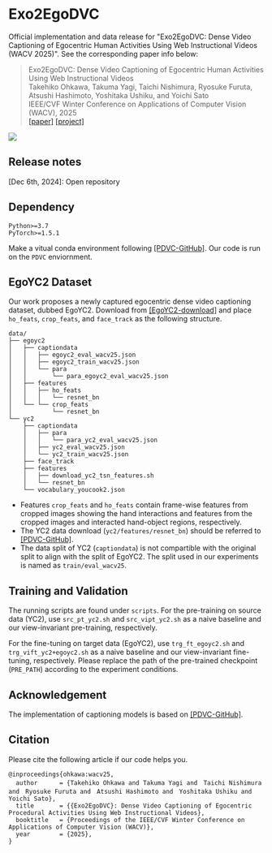 # Exo2EgoDVC 

Official implementation and data release for "Exo2EgoDVC: Dense Video Captioning of Egocentric Human Activities Using Web Instructional Videos (WACV 2025)". See the corresponding paper info below:
> Exo2EgoDVC: Dense Video Captioning of Egocentric Human Activities Using Web Instructional Videos \
> Takehiko Ohkawa, Takuma Yagi, Taichi Nishimura, Ryosuke Furuta, Atsushi Hashimoto, Yoshitaka Ushiku, and Yoichi Sato \
> IEEE/CVF Winter Conference on Applications of Computer Vision (WACV), 2025 \
> [[paper]](https://arxiv.org/abs/2311.16444) [[project]](https://tkhkaeio.github.io/projects/25-egodvc)

![](assets/teaser_exo2ego.jpg)

## Release notes
[Dec 6th, 2024]: Open repository


## Dependency
```
Python>=3.7
PyTorch>=1.5.1
```
Make a vitual conda environment following [[PDVC-GitHub]](https://github.com/ttengwang/PDVC.git). Our code is run on the ``PDVC`` enviornment.


## EgoYC2 Dataset
Our work proposes a newly captured egocentric dense video captioning dataset, dubbed EgoYC2.
Download from [[EgoYC2-download]](https://drive.google.com/drive/folders/1UIUktsdJ1MRGfQoFRq_RM8hHCNJmv9wz?usp=sharing) and place `ho_feats`, `crop_feats`, and `face_track` as the following structure.
```
data/
├── egoyc2
│   ├── captiondata
│   │   ├── egoyc2_eval_wacv25.json
│   │   ├── egoyc2_train_wacv25.json
│   │   └── para
│   │       └── para_egoyc2_eval_wacv25.json
│   ├── features
│   │   ├── ho_feats
│   │   │   └── resnet_bn
│   └── └── crop_feats
│           └── resnet_bn
└── yc2
    ├── captiondata
    │   ├── para
    │   │   └── para_yc2_eval_wacv25.json
    │   ├── yc2_eval_wacv25.json
    │   └── yc2_train_wacv25.json
    ├── face_track
    ├── features
    │   ├── download_yc2_tsn_features.sh
    │   └── resnet_bn
    └── vocabulary_youcook2.json
```
- Features `crop_feats` and `ho_feats` contain frame-wise features from cropped images showing the hand interactions and features from the cropped images and interacted hand-object regions, respectively.
- The YC2 data download (`yc2/features/resnet_bn`) should be referred to [[PDVC-GitHub]](https://github.com/ttengwang/PDVC.git).
- The data split of YC2 (``captiondata``) is not compartible with the original split to align with the split of EgoYC2. The split used in our experiments is named as `train/eval_wacv25`.

## Training and Validation
The running scripts are found under `scripts`.
For the pre-training on source data (YC2),  use `src_pt_yc2.sh` and `src_vipt_yc2.sh` as a naive baseline and our view-invariant pre-training, respectively.

For the fine-tuning on target data (EgoYC2), use `trg_ft_egoyc2.sh` and `trg_vift_yc2+egoyc2.sh` as a naive baseline and our view-invariant fine-tuning, respectively.
Please replace the path of the pre-trained checkpoint (`PRE_PATH`) according to the experiment conditions.

## Acknowledgement
The implementation of captioning models is based on [[PDVC-GitHub]](https://github.com/ttengwang/PDVC.git).

## Citation
Please cite the following article if our code helps you.
```
@inproceedings{ohkawa:wacv25,
  author      = {Takehiko Ohkawa and Takuma Yagi and　Taichi Nishimura and　Ryosuke Furuta and　Atsushi Hashimoto and　Yoshitaka Ushiku and　Yoichi Sato},
  title       = {{Exo2EgoDVC}: Dense Video Captioning of Egocentric Procedural Activities Using Web Instructional Videos},
  booktitle   = {Proceedings of the IEEE/CVF Winter Conference on Applications of Computer Vision (WACV)},
  year        = {2025},
}
```